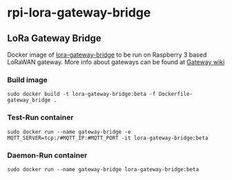 # rpi-lora-gateway-bridge
## LoRa Gateway Bridge
Docker image of [lora-gateway-bridge](https://github.com/brocaar/lora-gateway-bridge) to be run on Raspberry 3 based LoRaWAN gateway. More info about gateways can be found at [Gateway wiki](https://github.com/IoT-BA/project_noe-gateway/wiki/LoRaWAN-Gateway)


### Build image
    sudo docker build -t lora-gateway-bridge:beta -f Dockerfile-gateway_bridge .

### Test-Run container
    sudo docker run --name gateway-bridge -e MQTT_SERVER=tcp:/#MQTT_IP:#MQTT_PORT -it lora-gateway-bridge:beta

### Daemon-Run container
    sudo docker run --name gateway-bridge lora-gateway-bridge:beta

